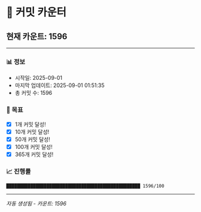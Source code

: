 # 🔢 커밋 카운터

## 현재 카운트: 1596

---

### 📊 정보
- 시작일: 2025-09-01
- 마지막 업데이트: 2025-09-01 01:51:35
- 총 커밋 수: 1596

### 🎯 목표
- [x] 1개 커밋 달성!
- [x] 10개 커밋 달성!
- [x] 50개 커밋 달성!
- [x] 100개 커밋 달성!
- [x] 365개 커밋 달성!

### 📈 진행률
```
██████████████████████████████████████████████████ 1596/100
```

---
*자동 생성됨 - 카운트: 1596*
